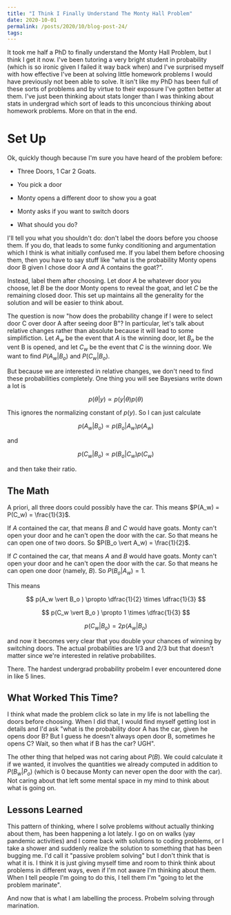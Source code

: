 ```yaml
---
title: "I Think I Finally Understand The Monty Hall Problem"
date: 2020-10-01
permalink: /posts/2020/10/blog-post-24/
tags:
---
```


It took me half a PhD to finally understand the Monty Hall Problem, but I think I get it now.  I've been tutoring a very bright student in probability (which is so ironic given I failed it way back when) and I've surprised myself with how effective I've been at solving little homework problems I would have previously not been able to solve.  It isn't like my PhD has been full of these sorts of problems and by virtue to their exposure I've gotten better at them.  I've just been thinking about stats longer than I was thinking about stats in undergrad which sort of leads to this unconcious thinking about homework problems.  More on that in the end.

# Set Up

Ok, quickly though because I'm sure you have heard of the problem before:

* Three Doors, 1 Car 2 Goats.

* You pick a door

* Monty opens a different door to show you a goat

* Monty asks if you want to switch doors

* What should you do?

I'll tell you what you shouldn't do: don't label the doors before you choose them.  If you do, that leads to some funky conditioning and argumentation which I think is what initially confused me.  If you label them before choosing them, then you have to say stuff like "what is the probability Monty opens door B given I chose door A *and* A contains the goat?".  

Instead, label them after choosing.  Let door $A$ be whatever door you choose, let $B$ be the door Monty opens to reveal the goat, and let $C$ be the remaining closed door.  This set up maintains all the generality for the solution and will be easier to think about.

The question is now "how does the probability change if I were to select door C over door A after seeing door B"?  In particular, let's talk about relative changes rather than absolute because it will lead to some simplifiction. Let $A_w$ be the event that $A$ is the winning door, let $B_o$ be the vent B is opened, and let $C_w$ be the event that $C$ is the winning door.  We want to find $P(A_w \vert B_o)$ and $P(C_w \vert B_o)$.

But because we are interested in relative changes, we don't need to find these probabilities completely.  One thing you will see Bayesians write down a lot is

$$ p(\theta \vert y ) \propto p(y \vert \theta) p(\theta) $$

This ignores the normalizing constant of $p(y)$.  So I can just calculate

$$ p(A_w \vert B_o ) \propto p(B_o \vert A_w) p(A_w) $$

and

$$ p(C_w \vert B_o ) \propto p(B_o \vert C_w) p(C_w) $$

and then take their ratio.

## The Math

A priori, all three doors could possibly have the car.  This means $P(A_w) = P(C_w) = \frac{1}{3}$.

If $A$ contained the car, that means $B$ and $C$ would have goats.  Monty can't open your door and he can't open the door with the car.  So that means he can open one of two doors.  So $P(B_o \vert A_w) = \frac{1}{2}$.

If $C$ contained the car, that means $A$ and $B$ would have goats.  Monty can't open your door and he can't open the door with the car.  So that means he can open one door (namely, $B$).  So $P(B_o \vert A_w) = 1$.

This means

$$ p(A_w \vert B_o ) \propto \dfrac{1}{2} \times \dfrac{1}{3} $$

$$ p(C_w \vert B_o ) \propto 1 \times \dfrac{1}{3} $$

$$ p(C_w \vert B_o ) = 2 p (A_w \vert B_o ) $$

and now it becomes very clear that you double your chances of winning by switching doors.  The actual probabilities are $1/3$ and $2/3$ but that doesn't matter since we're interested in relative probabilites.

There.  The hardest undergrad probability probelm I ever encountered done in like 5 lines.

## What Worked This Time?

I think what made the problem click so late in my life is not labelling the doors before choosing.  When I did that, I would find myself getting lost in details and I'd ask "what is the probability door A has the car, given he opens door B?  But I guess he doesn't always open door B, sometimes he opens C? Wait, so then what if B has the car?  UGH".

The other thing that helped was not caring about $P(B)$.  We could calculate it if we wanted, it involves the quantities we already computed in addition to $P(B_w \vert P_o)$ (which is 0 because Monty can never open the door with the car).  Not caring about that left some mental space in my mind to think about what is going on.

## Lessons Learned

This pattern of thinking, where I solve problems without actually thinking about them, has been happening a lot lately.  I go on on walks (yay pandemic activities) and I come back with solutions to coding problems, or I take a shower and suddenly realize the solution to something that has been bugging me.  I'd call it "passive problem solving" but I don't think that is what it is.  I think it is just giving myself time and room to think think about problems in different ways, even if I'm not aware I'm thinking about them.  When I tell people I'm going to do this, I tell them I'm "going to let the problem marinate".

And now that is what I am labelling the process.  Probelm solving through marination.
